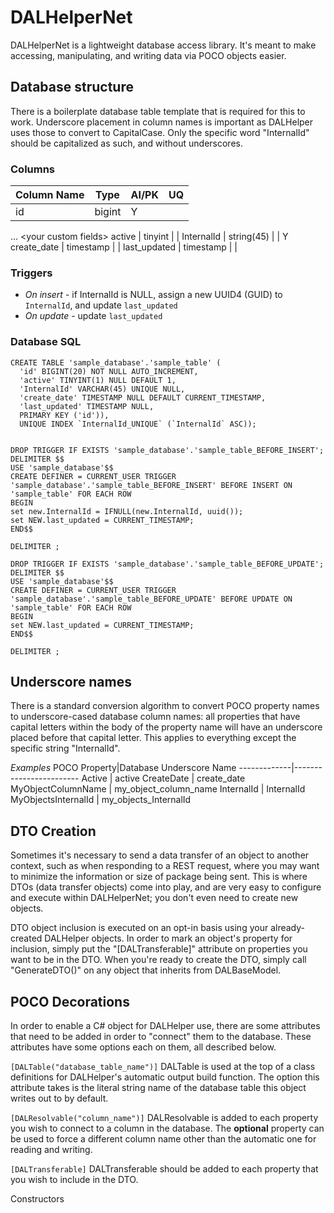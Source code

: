 # DALHelperNet
DALHelperNet is a lightweight database access library. It's meant to make accessing, manipulating, and writing data via POCO objects easier.

Database structure
------------------
There is a boilerplate database table template that is required for this to work. Underscore placement in column names is important as DALHelper uses those to convert to CapitalCase. Only the specific word "InternalId" should be capitalized as such, and without underscores.

### Columns
Column Name | Type | AI/PK | UQ
------------|------|-----|----
id | bigint | Y |
... \<your custom fields\>
active | tinyint | |
InternalId | string(45) | | Y
create_date | timestamp | |
last_updated | timestamp | |

### Triggers
* _On insert_ - if InternalId is NULL, assign a new UUID4 (GUID) to `InternalId`, and update `last_updated`
* _On update_ - update `last_updated`

### Database SQL
```
CREATE TABLE 'sample_database'.'sample_table' (
  'id' BIGINT(20) NOT NULL AUTO_INCREMENT,
  'active' TINYINT(1) NULL DEFAULT 1,
  'InternalId' VARCHAR(45) UNIQUE NULL,
  'create_date' TIMESTAMP NULL DEFAULT CURRENT_TIMESTAMP,
  'last_updated' TIMESTAMP NULL,
  PRIMARY KEY ('id')),
  UNIQUE INDEX `InternalId_UNIQUE` (`InternalId` ASC));
  
  
DROP TRIGGER IF EXISTS 'sample_database'.'sample_table_BEFORE_INSERT';
DELIMITER $$
USE 'sample_database'$$
CREATE DEFINER = CURRENT_USER TRIGGER 'sample_database'.'sample_table_BEFORE_INSERT' BEFORE INSERT ON 'sample_table' FOR EACH ROW
BEGIN
set new.InternalId = IFNULL(new.InternalId, uuid());
set NEW.last_updated = CURRENT_TIMESTAMP;
END$$

DELIMITER ;

DROP TRIGGER IF EXISTS 'sample_database'.'sample_table_BEFORE_UPDATE';
DELIMITER $$
USE 'sample_database'$$
CREATE DEFINER = CURRENT_USER TRIGGER 'sample_database'.'sample_table_BEFORE_UPDATE' BEFORE UPDATE ON 'sample_table' FOR EACH ROW
BEGIN
set NEW.last_updated = CURRENT_TIMESTAMP;
END$$

DELIMITER ;
```

Underscore names
----------------
There is a standard conversion algorithm to convert POCO property names to underscore-cased database column names: all properties that have capital letters within the body of the property name will have an underscore placed before that capital letter. This applies to everything except the specific string "InternalId".

*Examples*
POCO Property|Database Underscore Name
-------------|------------------------
Active | active
CreateDate | create_date
MyObjectColumnName | my_object_column_name
InternalId | InternalId
MyObjectsInternalId | my_objects_InternalId

DTO Creation
------------
Sometimes it's necessary to send a data transfer of an object to another context, such as when responding to a REST request, where you may want to minimize the information or size of package being sent. This is where DTOs (data transfer objects) come into play, and are very easy to configure and execute within DALHelperNet; you don't even need to create new objects.

DTO object inclusion is executed on an opt-in basis using your already-created DALHelper objects. In order to mark an object's property for inclusion, simply put the "[DALTransferable]" attribute on properties you want to be in the DTO. When you're ready to create the DTO, simply call "GenerateDTO()" on any object that inherits from DALBaseModel.

POCO Decorations
----------------
In order to enable a C# object for DALHelper use, there are some attributes that need to be added in order to "connect" them to the database. These attributes have some options each on them, all described below.

`[DALTable("database_table_name")]`
DALTable is used at the top of a class definitions for DALHelper's automatic output build function. The option this attribute takes is the literal string name of the database table this object writes out to by default.

`[DALResolvable("column_name")]`
DALResolvable is added to each property you wish to connect to a column in the database. The __optional__ property can be used to force a different column name other than the automatic one for reading and writing.

`[DALTransferable]`
DALTransferable should be added to each property that you wish to include in the DTO.

Constructors
